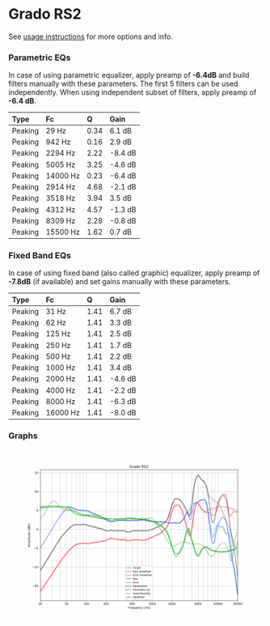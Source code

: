 # Grado RS2
See [usage instructions](https://github.com/jaakkopasanen/AutoEq#usage) for more options and info.

### Parametric EQs
In case of using parametric equalizer, apply preamp of **-6.4dB** and build filters manually
with these parameters. The first 5 filters can be used independently.
When using independent subset of filters, apply preamp of **-6.4 dB**.

| Type    | Fc       |    Q | Gain    |
|:--------|:---------|:-----|:--------|
| Peaking | 29 Hz    | 0.34 | 6.1 dB  |
| Peaking | 942 Hz   | 0.16 | 2.9 dB  |
| Peaking | 2294 Hz  | 2.22 | -8.4 dB |
| Peaking | 5005 Hz  | 3.25 | -4.6 dB |
| Peaking | 14000 Hz | 0.23 | -6.4 dB |
| Peaking | 2914 Hz  | 4.68 | -2.1 dB |
| Peaking | 3518 Hz  | 3.94 | 3.5 dB  |
| Peaking | 4312 Hz  | 4.57 | -1.3 dB |
| Peaking | 8309 Hz  | 2.28 | -0.8 dB |
| Peaking | 15500 Hz | 1.62 | 0.7 dB  |

### Fixed Band EQs
In case of using fixed band (also called graphic) equalizer, apply preamp of **-7.8dB**
(if available) and set gains manually with these parameters.

| Type    | Fc       |    Q | Gain    |
|:--------|:---------|:-----|:--------|
| Peaking | 31 Hz    | 1.41 | 6.7 dB  |
| Peaking | 62 Hz    | 1.41 | 3.3 dB  |
| Peaking | 125 Hz   | 1.41 | 2.5 dB  |
| Peaking | 250 Hz   | 1.41 | 1.7 dB  |
| Peaking | 500 Hz   | 1.41 | 2.2 dB  |
| Peaking | 1000 Hz  | 1.41 | 3.4 dB  |
| Peaking | 2000 Hz  | 1.41 | -4.6 dB |
| Peaking | 4000 Hz  | 1.41 | -2.2 dB |
| Peaking | 8000 Hz  | 1.41 | -6.3 dB |
| Peaking | 16000 Hz | 1.41 | -8.0 dB |

### Graphs
![](./Grado%20RS2.png)